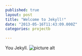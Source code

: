 ```yaml
---
published: true
layout: post
title: "Welcome to Jekyll!"
date: "2013-05-16T11:43:09.000Z"
categories: projectb

---
```


You Jekyll. 
![picture alt](http://placekitten.com/200/300)

